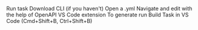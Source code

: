 Run task Download CLI (if you haven't)
Open a .yml
Navigate and edit with the help of OpenAPI VS Code extension
To generate run Build Task in VS Code (Cmd+Shift+B, Ctrl+Shift+B)
